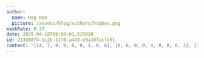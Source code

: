 ```yaml
---
author:
  name: Hog Boo
  picture: /assets/blog/authors/hogboo.png
maskRate: 0.37
date: 2025-04-18T08:00:01.515010
id: 213d0874-1c2b-11f0-a443-e9a16facfd51
content: '[[4, 7, 8, 0, 0, 0, 1, 0, 6], [0, 6, 0, 0, 4, 0, 0, 0, 3], [3, 5, 9, 6, 0, 1, 4, 0, 2], [8, 0, 0, 4, 0, 0, 5, 1, 9], [0, 0, 0, 0, 9, 2, 0, 6, 7], [1, 9, 6, 5, 8, 7, 3, 0, 4], [9, 1, 5, 7, 6, 4, 2, 0, 8], [7, 3, 2, 9, 0, 8, 6, 4, 0], [0, 0, 4, 2, 0, 3, 7, 0, 5]]'
---
```

